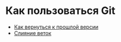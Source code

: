 # Как пользоваться Git
 - [Как вернуться к прошлой версии](./reset_help.md)
- [Слияние веток](./merge_helt.md)
